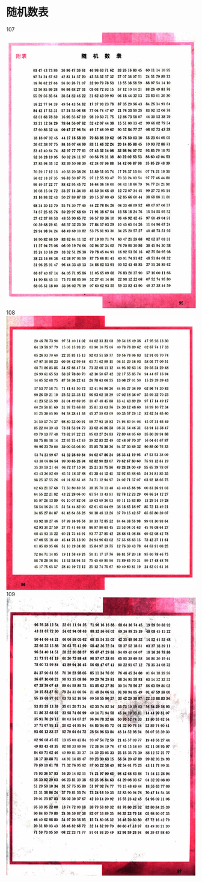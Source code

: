 # 随机数表

107
![107](../../book/人教版高中数学A版必修3/人教版高中数学A版必修3_107.png)
108
![108](../../book/人教版高中数学A版必修3/人教版高中数学A版必修3_108.png)
109
![109](../../book/人教版高中数学A版必修3/人教版高中数学A版必修3_109.png)
